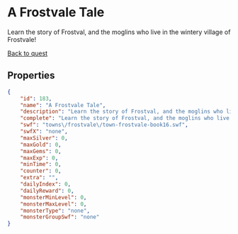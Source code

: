 # A Frostvale Tale

Learn the story of Frostval, and the moglins who live in the wintery village of Frostvale!

[Back to quest](../quests.md)

## Properties

```json
{
    "id": 183,
    "name": "A Frostvale Tale",
    "description": "Learn the story of Frostval, and the moglins who live in the wintery village of Frostvale!",
    "complete": "Learn the story of Frostval, and the moglins who live in the wintery village of Frostvale!",
    "swf": "towns\/frostvale\/town-frostvale-book16.swf",
    "swfX": "none",
    "maxSilver": 0,
    "maxGold": 0,
    "maxGems": 0,
    "maxExp": 0,
    "minTime": 0,
    "counter": 0,
    "extra": "",
    "dailyIndex": 0,
    "dailyReward": 0,
    "monsterMinLevel": 0,
    "monsterMaxLevel": 0,
    "monsterType": "none",
    "monsterGroupSwf": "none"
}
```

